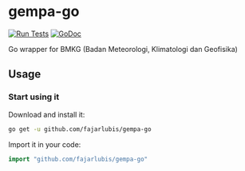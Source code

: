 # gempa-go

[![Run Tests](https://github.com/fajarlubis/gempa-go/actions/workflows/ci.yml/badge.svg)](https://github.com/fajarlubis/gempa-go/actions/workflows/ci.yml)
[![GoDoc](https://godoc.org/github.com/fajarlubis/gempa-go?status.svg)](https://godoc.org/github.com/fajarlubis/gempa-go)

Go wrapper for BMKG (Badan Meteorologi, Klimatologi dan Geofisika)

## Usage

### Start using it

Download and install it:

```sh
go get -u github.com/fajarlubis/gempa-go
```

Import it in your code:

```go
import "github.com/fajarlubis/gempa-go"
```

